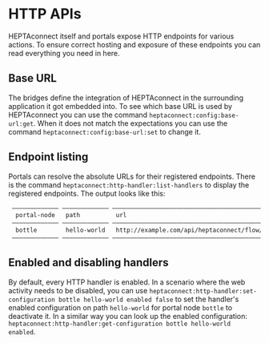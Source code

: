 # HTTP APIs

HEPTAconnect itself and portals expose HTTP endpoints for various actions.
To ensure correct hosting and exposure of these endpoints you can read everything you need in here.


## Base URL

The bridges define the integration of HEPTAconnect in the surrounding application it got embedded into.
To see which base URL is used by HEPTAconnect you can use the command `heptaconnect:config:base-url:get`.
When it does not match the expectations you can use the command `heptaconnect:config:base-url:set` to change it.


## Endpoint listing

Portals can resolve the absolute URLs for their registered endpoints.
There is the command `heptaconnect:http-handler:list-handlers` to display the registered endpoints.
The output looks like this:

```markdown
 ————————————— ————————————— ——————————————————————————————————————————————————————————————————————————
  portal-node   path          url
 ————————————— ————————————— ——————————————————————————————————————————————————————————————————————————
  bottle        hello-world   http://example.com/api/heptaconnect/flow/bottle/http-handler/hello-world
 ————————————— ————————————— ——————————————————————————————————————————————————————————————————————————
```


## Enabled and disabling handlers

By default, every HTTP handler is enabled.
In a scenario where the web activity needs to be disabled, you can use `heptaconnect:http-handler:set-configuration bottle hello-world enabled false` to set the handler's enabled configuration on path `hello-world` for portal node `bottle` to deactivate it.
In a similar way you can look up the enabled configuration: `heptaconnect:http-handler:get-configuration bottle hello-world enabled`.
